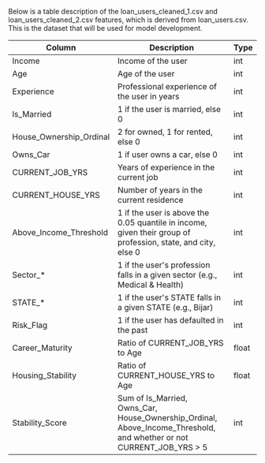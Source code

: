 Below is a table description of the loan_users_cleaned_1.csv and loan_users_cleaned_2.csv features, which is derived from loan_users.csv. This is the dataset that will be used for model development.

| Column                  | Description                                   | Type   |
| -------------           | ------------                                  | ---    |
| Income                  | Income of the user                            | int    |
| Age                     | Age of the user                               | int    |
| Experience              | Professional experience of the user in years  | int    |
| Is_Married              | 1 if the user is married, else 0              | int    |
| House_Ownership_Ordinal | 2 for owned, 1 for rented, else 0             | int    |
| Owns_Car                | 1 if user owns a car, else 0                  | int    |
| CURRENT_JOB_YRS         | Years of experience in the current job        | int    |
| CURRENT_HOUSE_YRS       | Number of years in the current residence      | int    |
| Above_Income_Threshold  | 1 if the user is above the 0.05 quantile in income, given their group of profession, state, and city, else 0 | int |
| Sector_*                | 1 if the user's profession falls in a given sector (e.g., Medical & Health) | int |
| STATE_*                 | 1 if the user's STATE falls in a given STATE (e.g., Bijar) | int |
| Risk_Flag          | 1 if the user has defaulted in the past            | int   |
| Career_Maturity         | Ratio of CURRENT_JOB_YRS to Age               | float |
| Housing_Stability       | Ratio of CURRENT_HOUSE_YRS to Age             | float |
| Stability_Score         | Sum of Is_Married, Owns_Car, House_Ownership_Ordinal, Above_Income_Threshold, and whether or not CURRENT_JOB_YRS > 5 | int |
